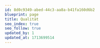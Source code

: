 ```yaml
---
id: 8d0c9349-abed-44c3-aa8a-b41fa160d6b2
blueprint: page
title: Qualität
seo_index: true
seo_follow: true
updated_by: 1
updated_at: 1713699514
---
```


